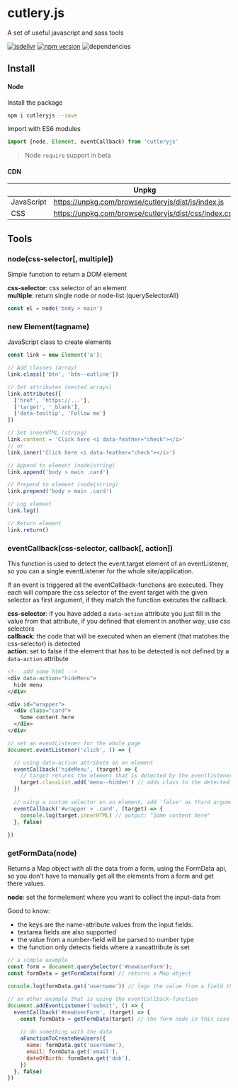 # cutlery.js
A set of useful javascript and sass tools

[![jsdelivr](https://data.jsdelivr.com/v1/package/npm/cutleryjs/badge)](https://cdn.jsdelivr.net/npm/cutleryjs/dist/) [![npm version](https://badge.fury.io/js/cutleryjs.svg)](https://www.npmjs.com/package/cutleryjs) ![dependencies](https://david-dm.org/lennertderyck/cutlery.js.svg)

## Install
#### Node
Install the package
```bash
npm i cutleryjs --save
```
Import with ES6 modules
```js
import {node, Element, eventCallback) from 'cutleryjs'
```

> Node ```require``` support in beta

#### CDN
|          |Unpkg|jsDelivr|
|----------|-----|--------|
|JavaScript|https://unpkg.com/browse/cutleryjs/dist/js/index.js|https://cdn.jsdelivr.net/npm/cutleryjs@1.1.3/dist/js/index.js|
|CSS       |https://unpkg.com/browse/cutleryjs/dist/css/index.css|https://cdn.jsdelivr.net/npm/cutleryjs@1.1.3/dist/css/index.css|

## Tools
### node(css-selector[, multiple])
Simple function to return a DOM element

**css-selector**: <string> css selector of an element<br>
**multiple**: <boolean> return single node or node-list (querySelectorAll)

```js
const el = node('body > main')
```

### new Element(tagname)
JavaScript class to create elements

```js
const link = new Element('a');

// Add classes (array)
link.class(['btn', 'btn--outline'])

// Set attributes (nested arrays)
link.attributes([
  ['href', 'https://...'],
  ['target', '_blank'],
  ['data-tooltip', 'Follow me']
])

// Set innerHTML (string)
link.content = 'Click here <i data-feather="check"></i>'
// or
link.inner('Click here <i data-feather="check"></i>')

// Append to element (node|string)
link.append('body > main .card')

// Prepend to element (node|string)
link.prepend('body > main .card')

// Log element
link.log()

// Return element
link.return()
```

### eventCallback(css-selector, callback[, action])
This function is used to detect the event.target element of an eventListener, so you can a single eventListener for the whole site/application.

If an event is triggered all the eventCallback-functions are executed. They each will compare the css selector of the event target with the given selector as first argument, if they match the function executes the callback.

**css-selector**: <string> if you have added a ```data-action``` attribute you just fill in the value from that attribute, if you defined that element in another way, use css selectors<br>
**callback**: <function> the code that will be executed when an element (that matches the css-selector) is detected<br>
**action**: <boolean> set to false if the element that has to be detected is not defined by a ```data-action``` attribute
  
```html
<!-- add some html -->
<div data-action="hideMenu">
  hide menu
</div>

<div id="wrapper">
  <div class="card">
    Some content here
  </div>
</div>
```

```js
// set an eventListener for the whole page
document.eventListener('click', () => {

  // using data-action attribute on an element 
  eventCallback('hideMenu', (target) => {
    // target returns the element that is detected by the eventlistener
    target.classList.add('menu--hidden') // adds class to the detected element
  })
  
  // using a custom selector on an element, add 'false' as third argument
  eventCallback('#wrapper > .card', (target) => {
    console.log(target.innerHTML) // output: "Some content here"
  }, false)
  
})
```

### getFormData(node)
Returns a Map object with all the data from a form, using the FormData api, so you don't have to manually get all the elements from a form and get there values.

**node**: <node> set the formelement where you want to collect the input-data from

Good to know:
- the keys are the name-attribute values from the input fields.
- textarea fields are also supported
- the value from a number-field will be parsed to number type
- the function only detects fields where a ```name```attribute is set
  
```js
// a simple example
const form = document.querySelector('#newUserForm');
const formData = getFormData(form) // returns a Map object

console.log(formData.get('username')) // logs the value from a field that has a name-attribute set to 'username'

// an other example that is using the eventCallback-function
document.addEventListener('submit', () => {
  eventCallback('#newUserForm', (target) => {
    const formData = getFormData(target) // the form node in this case is the target element that is returned from the callback-function
    
    // do something with the data
    aFunctionToCreateNewUsers({
      name: formData.get('username'),
      email: formData.get('email'),
      dateOfBirth: formData.get('dob'),
    })
  }, false)
})
```
  

